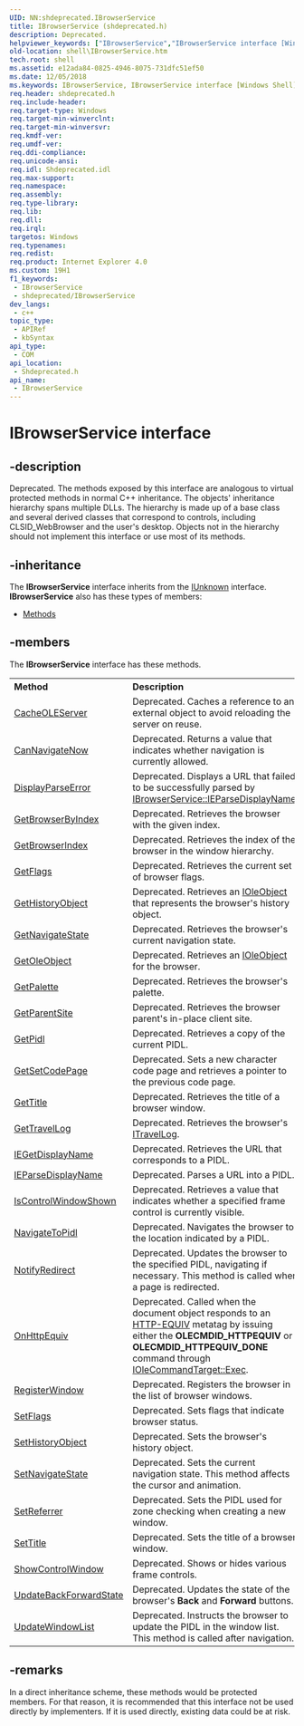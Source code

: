 ```yaml
---
UID: NN:shdeprecated.IBrowserService
title: IBrowserService (shdeprecated.h)
description: Deprecated.
helpviewer_keywords: ["IBrowserService","IBrowserService interface [Windows Shell]","IBrowserService interface [Windows Shell]","described","shdeprecated/IBrowserService","shell.IBrowserService","zone_IBrowserService"]
old-location: shell\IBrowserService.htm
tech.root: shell
ms.assetid: e12ada84-0825-4946-8075-731dfc51ef50
ms.date: 12/05/2018
ms.keywords: IBrowserService, IBrowserService interface [Windows Shell], IBrowserService interface [Windows Shell],described, shdeprecated/IBrowserService, shell.IBrowserService, zone_IBrowserService
req.header: shdeprecated.h
req.include-header: 
req.target-type: Windows
req.target-min-winverclnt: 
req.target-min-winversvr: 
req.kmdf-ver: 
req.umdf-ver: 
req.ddi-compliance: 
req.unicode-ansi: 
req.idl: Shdeprecated.idl
req.max-support: 
req.namespace: 
req.assembly: 
req.type-library: 
req.lib: 
req.dll: 
req.irql: 
targetos: Windows
req.typenames: 
req.redist: 
req.product: Internet Explorer 4.0
ms.custom: 19H1
f1_keywords:
 - IBrowserService
 - shdeprecated/IBrowserService
dev_langs:
 - c++
topic_type:
 - APIRef
 - kbSyntax
api_type:
 - COM
api_location:
 - Shdeprecated.h
api_name:
 - IBrowserService
---
```


# IBrowserService interface


## -description

Deprecated. The methods exposed by this interface are analogous to virtual protected methods in normal C++ inheritance. The objects' inheritance hierarchy spans multiple DLLs. The hierarchy is made up of a base class and several derived classes that correspond to controls, including CLSID_WebBrowser and the user's desktop. Objects not in the hierarchy should not implement this interface or use most of its methods.

## -inheritance

The <b xmlns:loc="http://microsoft.com/wdcml/l10n">IBrowserService</b> interface inherits from the <a href="https://docs.microsoft.com/windows/desktop/api/unknwn/nn-unknwn-iunknown">IUnknown</a> interface. <b>IBrowserService</b> also has these types of members:
<ul>
<li><a href="https://docs.microsoft.com/">Methods</a></li>
</ul>

## -members

The <b>IBrowserService</b> interface has these methods.
<table class="members" id="memberListMethods">
<tr>
<th align="left" width="37%">Method</th>
<th align="left" width="63%">Description</th>
</tr>
<tr data="declared;">
<td align="left" width="37%">
<a href="https://docs.microsoft.com/windows/desktop/api/shdeprecated/nf-shdeprecated-ibrowserservice-cacheoleserver">CacheOLEServer</a>
</td>
<td align="left" width="63%">
Deprecated. Caches a reference to an external object to avoid reloading the server on reuse.

</td>
</tr>
<tr data="declared;">
<td align="left" width="37%">
<a href="https://docs.microsoft.com/windows/desktop/api/shdeprecated/nf-shdeprecated-ibrowserservice-cannavigatenow">CanNavigateNow</a>
</td>
<td align="left" width="63%">
Deprecated. Returns a value that indicates whether navigation is currently allowed.

</td>
</tr>
<tr data="declared;">
<td align="left" width="37%">
<a href="https://docs.microsoft.com/windows/desktop/api/shdeprecated/nf-shdeprecated-ibrowserservice-displayparseerror">DisplayParseError</a>
</td>
<td align="left" width="63%">
Deprecated. Displays a URL that failed to be successfully parsed by <a href="https://docs.microsoft.com/windows/desktop/api/shdeprecated/nf-shdeprecated-ibrowserservice-ieparsedisplayname">IBrowserService::IEParseDisplayName</a>.

</td>
</tr>
<tr data="declared;">
<td align="left" width="37%">
<a href="https://docs.microsoft.com/windows/desktop/api/shdeprecated/nf-shdeprecated-ibrowserservice-getbrowserbyindex">GetBrowserByIndex</a>
</td>
<td align="left" width="63%">
Deprecated. Retrieves the browser with the given index.

</td>
</tr>
<tr data="declared;">
<td align="left" width="37%">
<a href="https://docs.microsoft.com/windows/desktop/api/shdeprecated/nf-shdeprecated-ibrowserservice-getbrowserindex">GetBrowserIndex</a>
</td>
<td align="left" width="63%">
Deprecated. Retrieves the index of the browser in the window hierarchy.

</td>
</tr>
<tr data="declared;">
<td align="left" width="37%">
<a href="https://docs.microsoft.com/windows/desktop/api/shdeprecated/nf-shdeprecated-ibrowserservice-getflags">GetFlags</a>
</td>
<td align="left" width="63%">
Deprecated. Retrieves the current set of browser flags.

</td>
</tr>
<tr data="declared;">
<td align="left" width="37%">
<a href="https://docs.microsoft.com/windows/desktop/api/shdeprecated/nf-shdeprecated-ibrowserservice-gethistoryobject">GetHistoryObject</a>
</td>
<td align="left" width="63%">
Deprecated. Retrieves an <a href="https://docs.microsoft.com/windows/desktop/api/oleidl/nn-oleidl-ioleobject">IOleObject</a> that represents the browser's history object.

</td>
</tr>
<tr data="declared;">
<td align="left" width="37%">
<a href="https://docs.microsoft.com/windows/desktop/api/shdeprecated/nf-shdeprecated-ibrowserservice-getnavigatestate">GetNavigateState</a>
</td>
<td align="left" width="63%">
Deprecated. Retrieves the browser's current navigation state.

</td>
</tr>
<tr data="declared;">
<td align="left" width="37%">
<a href="https://docs.microsoft.com/windows/desktop/api/shdeprecated/nf-shdeprecated-ibrowserservice-getoleobject">GetOleObject</a>
</td>
<td align="left" width="63%">
Deprecated. Retrieves an <a href="https://docs.microsoft.com/windows/desktop/api/oleidl/nn-oleidl-ioleobject">IOleObject</a> for the browser.

</td>
</tr>
<tr data="declared;">
<td align="left" width="37%">
<a href="https://docs.microsoft.com/windows/desktop/api/shdeprecated/nf-shdeprecated-ibrowserservice-getpalette">GetPalette</a>
</td>
<td align="left" width="63%">
Deprecated. Retrieves the browser's palette.

</td>
</tr>
<tr data="declared;">
<td align="left" width="37%">
<a href="https://docs.microsoft.com/windows/desktop/api/shdeprecated/nf-shdeprecated-ibrowserservice-getparentsite">GetParentSite</a>
</td>
<td align="left" width="63%">
Deprecated. Retrieves the browser parent's in-place client site.

</td>
</tr>
<tr data="declared;">
<td align="left" width="37%">
<a href="https://docs.microsoft.com/windows/desktop/api/shdeprecated/nf-shdeprecated-ibrowserservice-getpidl">GetPidl</a>
</td>
<td align="left" width="63%">
Deprecated. Retrieves a copy of the current PIDL.

</td>
</tr>
<tr data="declared;">
<td align="left" width="37%">
<a href="https://docs.microsoft.com/windows/desktop/api/shdeprecated/nf-shdeprecated-ibrowserservice-getsetcodepage">GetSetCodePage</a>
</td>
<td align="left" width="63%">
Deprecated. Sets a new character code page and retrieves a pointer to the previous code page.

</td>
</tr>
<tr data="declared;">
<td align="left" width="37%">
<a href="https://docs.microsoft.com/windows/desktop/api/shdeprecated/nf-shdeprecated-ibrowserservice-gettitle">GetTitle</a>
</td>
<td align="left" width="63%">
Deprecated. Retrieves the title of a browser window.

</td>
</tr>
<tr data="declared;">
<td align="left" width="37%">
<a href="https://docs.microsoft.com/windows/desktop/api/shdeprecated/nf-shdeprecated-ibrowserservice-gettravellog">GetTravelLog</a>
</td>
<td align="left" width="63%">
Deprecated. Retrieves the browser's <a href="https://docs.microsoft.com/windows/desktop/api/shdeprecated/nn-shdeprecated-itravellog">ITravelLog</a>.

</td>
</tr>
<tr data="declared;">
<td align="left" width="37%">
<a href="https://docs.microsoft.com/windows/desktop/api/shdeprecated/nf-shdeprecated-ibrowserservice-iegetdisplayname">IEGetDisplayName</a>
</td>
<td align="left" width="63%">
Deprecated. Retrieves the URL that corresponds to a PIDL.

</td>
</tr>
<tr data="declared;">
<td align="left" width="37%">
<a href="https://docs.microsoft.com/windows/desktop/api/shdeprecated/nf-shdeprecated-ibrowserservice-ieparsedisplayname">IEParseDisplayName</a>
</td>
<td align="left" width="63%">
Deprecated. Parses a URL into a PIDL.

</td>
</tr>
<tr data="declared;">
<td align="left" width="37%">
<a href="https://docs.microsoft.com/windows/desktop/api/shdeprecated/nf-shdeprecated-ibrowserservice-iscontrolwindowshown">IsControlWindowShown</a>
</td>
<td align="left" width="63%">
Deprecated. Retrieves a value that indicates whether a specified frame control is currently visible.

</td>
</tr>
<tr data="declared;">
<td align="left" width="37%">
<a href="https://docs.microsoft.com/windows/desktop/api/shdeprecated/nf-shdeprecated-ibrowserservice-navigatetopidl">NavigateToPidl</a>
</td>
<td align="left" width="63%">
Deprecated. Navigates the browser to the location indicated by a PIDL.

</td>
</tr>
<tr data="declared;">
<td align="left" width="37%">
<a href="https://docs.microsoft.com/windows/desktop/api/shdeprecated/nf-shdeprecated-ibrowserservice-notifyredirect">NotifyRedirect</a>
</td>
<td align="left" width="63%">
Deprecated. Updates the browser to the specified PIDL, navigating if necessary. This method is called when a page is redirected.

</td>
</tr>
<tr data="declared;">
<td align="left" width="37%">
<a href="https://docs.microsoft.com/windows/desktop/api/shdeprecated/nf-shdeprecated-ibrowserservice-onhttpequiv">OnHttpEquiv</a>
</td>
<td align="left" width="63%">
Deprecated. Called when the document object responds to an <a href="https://developer.mozilla.org/en-US/docs/Web/HTML/Attributes">HTTP-EQUIV</a> metatag by issuing either the <b>OLECMDID_HTTPEQUIV</b> or <b>OLECMDID_HTTPEQUIV_DONE</b> command through <a href="https://docs.microsoft.com/windows/desktop/api/docobj/nf-docobj-iolecommandtarget-exec">IOleCommandTarget::Exec</a>.

</td>
</tr>
<tr data="declared;">
<td align="left" width="37%">
<a href="https://docs.microsoft.com/windows/desktop/api/shdeprecated/nf-shdeprecated-ibrowserservice-registerwindow">RegisterWindow</a>
</td>
<td align="left" width="63%">
Deprecated. Registers the browser in the list of browser windows.

</td>
</tr>
<tr data="declared;">
<td align="left" width="37%">
<a href="https://docs.microsoft.com/windows/desktop/api/shdeprecated/nf-shdeprecated-ibrowserservice-setflags">SetFlags</a>
</td>
<td align="left" width="63%">
Deprecated. Sets flags that indicate browser status.

</td>
</tr>
<tr data="declared;">
<td align="left" width="37%">
<a href="https://docs.microsoft.com/windows/desktop/api/shdeprecated/nf-shdeprecated-ibrowserservice-sethistoryobject">SetHistoryObject</a>
</td>
<td align="left" width="63%">
Deprecated. Sets the browser's history object.

</td>
</tr>
<tr data="declared;">
<td align="left" width="37%">
<a href="https://docs.microsoft.com/windows/desktop/api/shdeprecated/nf-shdeprecated-ibrowserservice-setnavigatestate">SetNavigateState</a>
</td>
<td align="left" width="63%">
Deprecated. Sets the current navigation state. This method affects the cursor and animation.

</td>
</tr>
<tr data="declared;">
<td align="left" width="37%">
<a href="https://docs.microsoft.com/windows/desktop/api/shdeprecated/nf-shdeprecated-ibrowserservice-setreferrer">SetReferrer</a>
</td>
<td align="left" width="63%">
Deprecated. Sets the PIDL used for zone checking when creating a new window.

</td>
</tr>
<tr data="declared;">
<td align="left" width="37%">
<a href="https://docs.microsoft.com/windows/desktop/api/shdeprecated/nf-shdeprecated-ibrowserservice-settitle">SetTitle</a>
</td>
<td align="left" width="63%">
Deprecated. Sets the title of a browser window.

</td>
</tr>
<tr data="declared;">
<td align="left" width="37%">
<a href="https://docs.microsoft.com/windows/desktop/api/shdeprecated/nf-shdeprecated-ibrowserservice-showcontrolwindow">ShowControlWindow</a>
</td>
<td align="left" width="63%">
Deprecated. Shows or hides various frame controls.

</td>
</tr>
<tr data="declared;">
<td align="left" width="37%">
<a href="https://docs.microsoft.com/windows/desktop/api/shdeprecated/nf-shdeprecated-ibrowserservice-updatebackforwardstate">UpdateBackForwardState</a>
</td>
<td align="left" width="63%">
Deprecated. Updates the state of the browser's <b>Back</b> and <b>Forward</b> buttons.

</td>
</tr>
<tr data="declared;">
<td align="left" width="37%">
<a href="https://docs.microsoft.com/windows/desktop/api/shdeprecated/nf-shdeprecated-ibrowserservice-updatewindowlist">UpdateWindowList</a>
</td>
<td align="left" width="63%">
Deprecated. Instructs the browser to update the PIDL in the window list. This method is called after navigation.

</td>
</tr>
</table>

## -remarks

In a direct inheritance scheme, these methods would be protected members. For that reason, it is recommended that this interface not be used directly by implementers. If it is used directly, existing data could be at risk.


